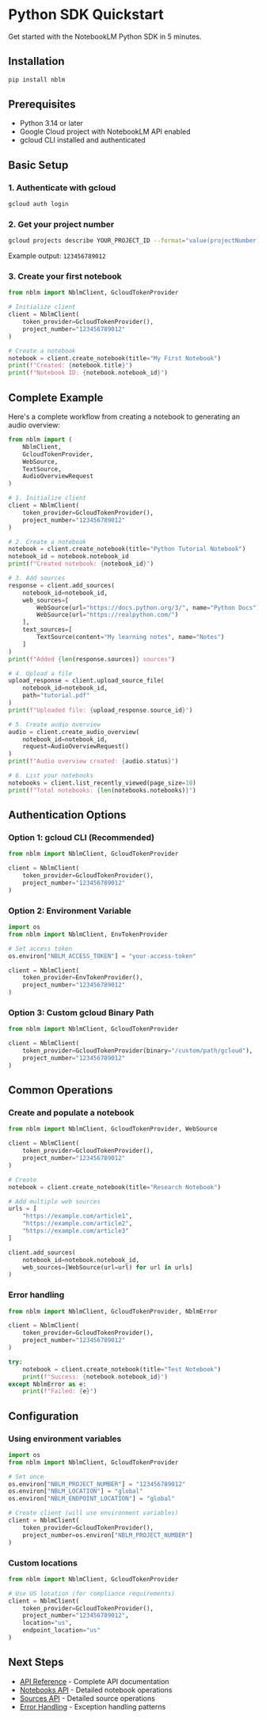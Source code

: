 # Python SDK Quickstart

Get started with the NotebookLM Python SDK in 5 minutes.

## Installation

```bash
pip install nblm
```

## Prerequisites

- Python 3.14 or later
- Google Cloud project with NotebookLM API enabled
- gcloud CLI installed and authenticated

## Basic Setup

### 1. Authenticate with gcloud

```bash
gcloud auth login
```

### 2. Get your project number

```bash
gcloud projects describe YOUR_PROJECT_ID --format="value(projectNumber)"
```

Example output: `123456789012`

### 3. Create your first notebook

```python
from nblm import NblmClient, GcloudTokenProvider

# Initialize client
client = NblmClient(
    token_provider=GcloudTokenProvider(),
    project_number="123456789012"
)

# Create a notebook
notebook = client.create_notebook(title="My First Notebook")
print(f"Created: {notebook.title}")
print(f"Notebook ID: {notebook.notebook_id}")
```

## Complete Example

Here's a complete workflow from creating a notebook to generating an audio overview:

```python
from nblm import (
    NblmClient,
    GcloudTokenProvider,
    WebSource,
    TextSource,
    AudioOverviewRequest
)

# 1. Initialize client
client = NblmClient(
    token_provider=GcloudTokenProvider(),
    project_number="123456789012"
)

# 2. Create a notebook
notebook = client.create_notebook(title="Python Tutorial Notebook")
notebook_id = notebook.notebook_id
print(f"Created notebook: {notebook_id}")

# 3. Add sources
response = client.add_sources(
    notebook_id=notebook_id,
    web_sources=[
        WebSource(url="https://docs.python.org/3/", name="Python Docs"),
        WebSource(url="https://realpython.com/")
    ],
    text_sources=[
        TextSource(content="My learning notes", name="Notes")
    ]
)
print(f"Added {len(response.sources)} sources")

# 4. Upload a file
upload_response = client.upload_source_file(
    notebook_id=notebook_id,
    path="tutorial.pdf"
)
print(f"Uploaded file: {upload_response.source_id}")

# 5. Create audio overview
audio = client.create_audio_overview(
    notebook_id=notebook_id,
    request=AudioOverviewRequest()
)
print(f"Audio overview created: {audio.status}")

# 6. List your notebooks
notebooks = client.list_recently_viewed(page_size=10)
print(f"Total notebooks: {len(notebooks.notebooks)}")
```

## Authentication Options

### Option 1: gcloud CLI (Recommended)

```python
from nblm import NblmClient, GcloudTokenProvider

client = NblmClient(
    token_provider=GcloudTokenProvider(),
    project_number="123456789012"
)
```

### Option 2: Environment Variable

```python
import os
from nblm import NblmClient, EnvTokenProvider

# Set access token
os.environ["NBLM_ACCESS_TOKEN"] = "your-access-token"

client = NblmClient(
    token_provider=EnvTokenProvider(),
    project_number="123456789012"
)
```

### Option 3: Custom gcloud Binary Path

```python
from nblm import NblmClient, GcloudTokenProvider

client = NblmClient(
    token_provider=GcloudTokenProvider(binary="/custom/path/gcloud"),
    project_number="123456789012"
)
```

## Common Operations

### Create and populate a notebook

```python
from nblm import NblmClient, GcloudTokenProvider, WebSource

client = NblmClient(
    token_provider=GcloudTokenProvider(),
    project_number="123456789012"
)

# Create
notebook = client.create_notebook(title="Research Notebook")

# Add multiple web sources
urls = [
    "https://example.com/article1",
    "https://example.com/article2",
    "https://example.com/article3"
]

client.add_sources(
    notebook_id=notebook.notebook_id,
    web_sources=[WebSource(url=url) for url in urls]
)
```

### Error handling

```python
from nblm import NblmClient, GcloudTokenProvider, NblmError

client = NblmClient(
    token_provider=GcloudTokenProvider(),
    project_number="123456789012"
)

try:
    notebook = client.create_notebook(title="Test Notebook")
    print(f"Success: {notebook.notebook_id}")
except NblmError as e:
    print(f"Failed: {e}")
```

## Configuration

### Using environment variables

```python
import os
from nblm import NblmClient, GcloudTokenProvider

# Set once
os.environ["NBLM_PROJECT_NUMBER"] = "123456789012"
os.environ["NBLM_LOCATION"] = "global"
os.environ["NBLM_ENDPOINT_LOCATION"] = "global"

# Create client (will use environment variables)
client = NblmClient(
    token_provider=GcloudTokenProvider(),
    project_number=os.environ["NBLM_PROJECT_NUMBER"]
)
```

### Custom locations

```python
from nblm import NblmClient, GcloudTokenProvider

# Use US location (for compliance requirements)
client = NblmClient(
    token_provider=GcloudTokenProvider(),
    project_number="123456789012",
    location="us",
    endpoint_location="us"
)
```

## Next Steps

- [API Reference](api-reference.md) - Complete API documentation
- [Notebooks API](notebooks.md) - Detailed notebook operations
- [Sources API](sources.md) - Detailed source operations
- [Error Handling](error-handling.md) - Exception handling patterns
